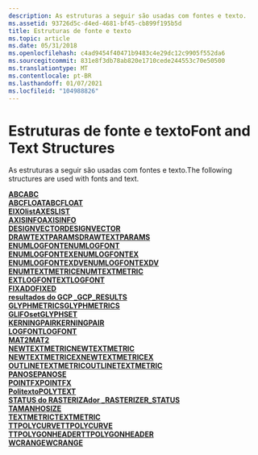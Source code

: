 ```yaml
---
description: As estruturas a seguir são usadas com fontes e texto.
ms.assetid: 93726d5c-d4ed-4681-bf45-cb899f195b5d
title: Estruturas de fonte e texto
ms.topic: article
ms.date: 05/31/2018
ms.openlocfilehash: c4ad9454f40471b9483c4e29dc12c9905f552da6
ms.sourcegitcommit: 831e8f3db78ab820e1710cede244553c70e50500
ms.translationtype: MT
ms.contentlocale: pt-BR
ms.lasthandoff: 01/07/2021
ms.locfileid: "104988826"
---
```

# <a name="font-and-text-structures"></a><span data-ttu-id="1a1d5-103">Estruturas de fonte e texto</span><span class="sxs-lookup"><span data-stu-id="1a1d5-103">Font and Text Structures</span></span>

<span data-ttu-id="1a1d5-104">As estruturas a seguir são usadas com fontes e texto.</span><span class="sxs-lookup"><span data-stu-id="1a1d5-104">The following structures are used with fonts and text.</span></span>

<dl>

[<span data-ttu-id="1a1d5-105">**ABC**</span><span class="sxs-lookup"><span data-stu-id="1a1d5-105">**ABC**</span></span>](/windows/desktop/api/Wingdi/ns-wingdi-abc)  
[<span data-ttu-id="1a1d5-106">**ABCFLOAT**</span><span class="sxs-lookup"><span data-stu-id="1a1d5-106">**ABCFLOAT**</span></span>](/windows/desktop/api/Wingdi/ns-wingdi-abcfloat)  
[<span data-ttu-id="1a1d5-107">**EIXOlist**</span><span class="sxs-lookup"><span data-stu-id="1a1d5-107">**AXESLIST**</span></span>](/windows/win32/api/wingdi/ns-wingdi-axeslista)  
[<span data-ttu-id="1a1d5-108">**AXISINFO**</span><span class="sxs-lookup"><span data-stu-id="1a1d5-108">**AXISINFO**</span></span>](/windows/win32/api/wingdi/ns-wingdi-axisinfoa)  
[<span data-ttu-id="1a1d5-109">**DESIGNVECTOR**</span><span class="sxs-lookup"><span data-stu-id="1a1d5-109">**DESIGNVECTOR**</span></span>](/windows/win32/api/wingdi/ns-wingdi-designvector)  
[<span data-ttu-id="1a1d5-110">**DRAWTEXTPARAMS**</span><span class="sxs-lookup"><span data-stu-id="1a1d5-110">**DRAWTEXTPARAMS**</span></span>](/windows/win32/api/winuser/ns-winuser-drawtextparams)  
[<span data-ttu-id="1a1d5-111">**ENUMLOGFONT**</span><span class="sxs-lookup"><span data-stu-id="1a1d5-111">**ENUMLOGFONT**</span></span>](/windows/win32/api/wingdi/ns-wingdi-enumlogfonta)  
[<span data-ttu-id="1a1d5-112">**ENUMLOGFONTEX**</span><span class="sxs-lookup"><span data-stu-id="1a1d5-112">**ENUMLOGFONTEX**</span></span>](/windows/win32/api/wingdi/ns-wingdi-enumlogfontexa)  
[<span data-ttu-id="1a1d5-113">**ENUMLOGFONTEXDV**</span><span class="sxs-lookup"><span data-stu-id="1a1d5-113">**ENUMLOGFONTEXDV**</span></span>](/windows/win32/api/wingdi/ns-wingdi-enumlogfontexdva)  
[<span data-ttu-id="1a1d5-114">**ENUMTEXTMETRIC**</span><span class="sxs-lookup"><span data-stu-id="1a1d5-114">**ENUMTEXTMETRIC**</span></span>](/windows/win32/api/wingdi/ns-wingdi-enumtextmetrica)  
[<span data-ttu-id="1a1d5-115">**EXTLOGFONT**</span><span class="sxs-lookup"><span data-stu-id="1a1d5-115">**EXTLOGFONT**</span></span>](/windows/win32/api/wingdi/ns-wingdi-extlogfonta)  
[<span data-ttu-id="1a1d5-116">**FIXADO**</span><span class="sxs-lookup"><span data-stu-id="1a1d5-116">**FIXED**</span></span>](/windows/desktop/api/Wingdi/ns-wingdi-fixed)  
[<span data-ttu-id="1a1d5-117">**resultados do GCP \_**</span><span class="sxs-lookup"><span data-stu-id="1a1d5-117">**GCP\_RESULTS**</span></span>](/windows/win32/api/wingdi/ns-wingdi-gcp_resultsa)  
[<span data-ttu-id="1a1d5-118">**GLYPHMETRICS**</span><span class="sxs-lookup"><span data-stu-id="1a1d5-118">**GLYPHMETRICS**</span></span>](/windows/desktop/api/Wingdi/ns-wingdi-glyphmetrics)  
[<span data-ttu-id="1a1d5-119">**GLIFOset**</span><span class="sxs-lookup"><span data-stu-id="1a1d5-119">**GLYPHSET**</span></span>](/windows/win32/api/wingdi/ns-wingdi-glyphset)  
[<span data-ttu-id="1a1d5-120">**KERNINGPAIR**</span><span class="sxs-lookup"><span data-stu-id="1a1d5-120">**KERNINGPAIR**</span></span>](/windows/win32/api/wingdi/ns-wingdi-kerningpair)  
[<span data-ttu-id="1a1d5-121">**LOGFONT**</span><span class="sxs-lookup"><span data-stu-id="1a1d5-121">**LOGFONT**</span></span>](/windows/win32/api/wingdi/ns-wingdi-logfonta)  
[<span data-ttu-id="1a1d5-122">**MAT2**</span><span class="sxs-lookup"><span data-stu-id="1a1d5-122">**MAT2**</span></span>](/windows/desktop/api/Wingdi/ns-wingdi-mat2)  
[<span data-ttu-id="1a1d5-123">**NEWTEXTMETRIC**</span><span class="sxs-lookup"><span data-stu-id="1a1d5-123">**NEWTEXTMETRIC**</span></span>](/windows/win32/api/wingdi/ns-wingdi-newtextmetrica)  
[<span data-ttu-id="1a1d5-124">**NEWTEXTMETRICEX**</span><span class="sxs-lookup"><span data-stu-id="1a1d5-124">**NEWTEXTMETRICEX**</span></span>](/windows/win32/api/wingdi/ns-wingdi-newtextmetricexa)  
[<span data-ttu-id="1a1d5-125">**OUTLINETEXTMETRIC**</span><span class="sxs-lookup"><span data-stu-id="1a1d5-125">**OUTLINETEXTMETRIC**</span></span>](/windows/desktop/api/Wingdi/ns-wingdi-outlinetextmetrica)  
[<span data-ttu-id="1a1d5-126">**PANOSE**</span><span class="sxs-lookup"><span data-stu-id="1a1d5-126">**PANOSE**</span></span>](/windows/win32/api/wingdi/ns-wingdi-panose)  
[<span data-ttu-id="1a1d5-127">**POINTFX**</span><span class="sxs-lookup"><span data-stu-id="1a1d5-127">**POINTFX**</span></span>](/windows/win32/api/wingdi/ns-wingdi-pointfx)  
[<span data-ttu-id="1a1d5-128">**Politexto**</span><span class="sxs-lookup"><span data-stu-id="1a1d5-128">**POLYTEXT**</span></span>](/windows/win32/api/wingdi/ns-wingdi-polytexta)  
[<span data-ttu-id="1a1d5-129">**STATUS do RASTERIZAdor \_**</span><span class="sxs-lookup"><span data-stu-id="1a1d5-129">**RASTERIZER\_STATUS**</span></span>](/windows/desktop/api/Wingdi/ns-wingdi-rasterizer_status)  
<span data-ttu-id="1a1d5-130">[**TAMANHO**](/previous-versions//dd145106(v=vs.85))</span><span class="sxs-lookup"><span data-stu-id="1a1d5-130">[**SIZE**](/previous-versions//dd145106(v=vs.85))</span></span>  
[<span data-ttu-id="1a1d5-131">**TEXTMETRIC**</span><span class="sxs-lookup"><span data-stu-id="1a1d5-131">**TEXTMETRIC**</span></span>](/windows/win32/api/wingdi/ns-wingdi-textmetrica)  
[<span data-ttu-id="1a1d5-132">**TTPOLYCURVE**</span><span class="sxs-lookup"><span data-stu-id="1a1d5-132">**TTPOLYCURVE**</span></span>](/windows/win32/api/wingdi/ns-wingdi-ttpolycurve)  
[<span data-ttu-id="1a1d5-133">**TTPOLYGONHEADER**</span><span class="sxs-lookup"><span data-stu-id="1a1d5-133">**TTPOLYGONHEADER**</span></span>](/windows/win32/api/wingdi/ns-wingdi-ttpolygonheader)  
[<span data-ttu-id="1a1d5-134">**WCRANGE**</span><span class="sxs-lookup"><span data-stu-id="1a1d5-134">**WCRANGE**</span></span>](/windows/win32/api/wingdi/ns-wingdi-wcrange)  
</dl>

 

 
